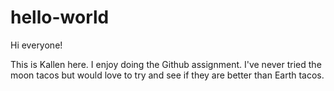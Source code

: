 # hello-world

Hi everyone! 

This is Kallen here. I enjoy doing the Github assignment. 
I've never tried the moon tacos but would love to try and see if they are better than Earth tacos.
